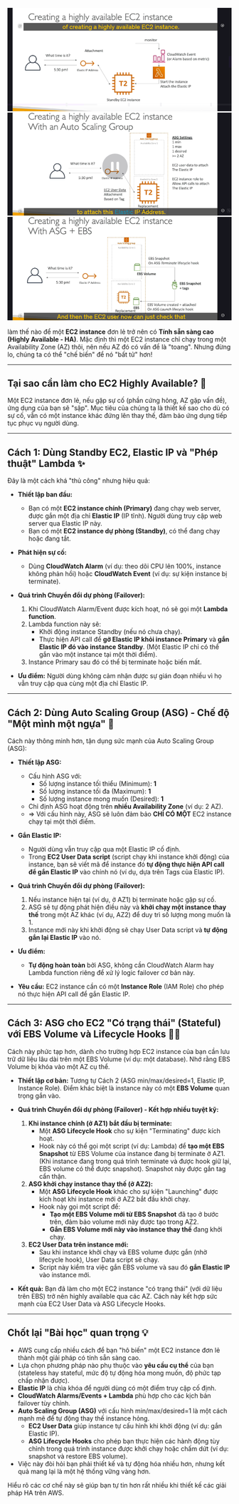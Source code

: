 ![1748883758899](image/ec2-HA/1748883758899.png)
![1748883764520](image/ec2-HA/1748883764520.png)
![1748883768673](image/ec2-HA/1748883768673.png)

làm thế nào để một **EC2 instance** đơn lẻ trở nên có **Tính sẵn sàng cao (Highly Available - HA)**. Mặc định thì một EC2 instance chỉ chạy trong một Availability Zone (AZ) thôi, nên nếu AZ đó có vấn đề là "toang". Nhưng đừng lo, chúng ta có thể "chế biến" để nó "bất tử" hơn!

---

## Tại sao cần làm cho EC2 Highly Available? 🤔

Một EC2 instance đơn lẻ, nếu gặp sự cố (phần cứng hỏng, AZ gặp vấn đề), ứng dụng của bạn sẽ "sập". Mục tiêu của chúng ta là thiết kế sao cho dù có sự cố, vẫn có một instance khác đứng lên thay thế, đảm bảo ứng dụng tiếp tục phục vụ người dùng.

---

## Cách 1: Dùng Standby EC2, Elastic IP và "Phép thuật" Lambda ✨

Đây là một cách khá "thủ công" nhưng hiệu quả:

- **Thiết lập ban đầu:**

  - Bạn có một **EC2 instance chính (Primary)** đang chạy web server, được gắn một địa chỉ **Elastic IP** (IP tĩnh). Người dùng truy cập web server qua Elastic IP này.
  - Bạn có một **EC2 instance dự phòng (Standby)**, có thể đang chạy hoặc đang tắt.

- **Phát hiện sự cố:**

  - Dùng **CloudWatch Alarm** (ví dụ: theo dõi CPU lên 100%, instance không phản hồi) hoặc **CloudWatch Event** (ví dụ: sự kiện instance bị terminate).

- **Quá trình Chuyển đổi dự phòng (Failover):**
  1.  Khi CloudWatch Alarm/Event được kích hoạt, nó sẽ gọi một **Lambda function**.
  2.  Lambda function này sẽ:
      - Khởi động instance Standby (nếu nó chưa chạy).
      - Thực hiện API call để **gỡ Elastic IP khỏi instance Primary** và **gắn Elastic IP đó vào instance Standby**. (Một Elastic IP chỉ có thể gắn vào một instance tại một thời điểm).
  3.  Instance Primary sau đó có thể bị terminate hoặc biến mất.
- **Ưu điểm:** Người dùng không cảm nhận được sự gián đoạn nhiều vì họ vẫn truy cập qua cùng một địa chỉ Elastic IP.

---

## Cách 2: Dùng Auto Scaling Group (ASG) - Chế độ "Một mình một ngựa" 🏇

Cách này thông minh hơn, tận dụng sức mạnh của Auto Scaling Group (ASG):

- **Thiết lập ASG:**

  - Cấu hình ASG với:
    - Số lượng instance tối thiểu (Minimum): **1**
    - Số lượng instance tối đa (Maximum): **1**
    - Số lượng instance mong muốn (Desired): **1**
  - Chỉ định ASG hoạt động trên **nhiều Availability Zone** (ví dụ: 2 AZ).
  - => Với cấu hình này, ASG sẽ luôn đảm bảo **CHỈ CÓ MỘT** EC2 instance chạy tại một thời điểm.

- **Gắn Elastic IP:**

  - Người dùng vẫn truy cập qua một Elastic IP cố định.
  - Trong **EC2 User Data script** (script chạy khi instance khởi động) của instance, bạn sẽ viết mã để instance đó **tự động thực hiện API call để gắn Elastic IP** vào chính nó (ví dụ, dựa trên Tags của Elastic IP).

- **Quá trình Chuyển đổi dự phòng (Failover):**
  1.  Nếu instance hiện tại (ví dụ, ở AZ1) bị terminate hoặc gặp sự cố.
  2.  ASG sẽ tự động phát hiện điều này và **khởi chạy một instance thay thế** trong một AZ khác (ví dụ, AZ2) để duy trì số lượng mong muốn là 1.
  3.  Instance mới này khi khởi động sẽ chạy User Data script và **tự động gắn lại Elastic IP** vào nó.
- **Ưu điểm:**
  - **Tự động hoàn toàn** bởi ASG, không cần CloudWatch Alarm hay Lambda function riêng để xử lý logic failover cơ bản này.
- **Yêu cầu:** EC2 instance cần có một **Instance Role** (IAM Role) cho phép nó thực hiện API call để gắn Elastic IP.

---

## Cách 3: ASG cho EC2 "Có trạng thái" (Stateful) với EBS Volume và Lifecycle Hooks 🔄💾

Cách này phức tạp hơn, dành cho trường hợp EC2 instance của bạn cần lưu trữ dữ liệu lâu dài trên một EBS Volume (ví dụ: một database). Nhớ rằng EBS Volume bị khóa vào một AZ cụ thể.

- **Thiết lập cơ bản:** Tương tự Cách 2 (ASG min/max/desired=1, Elastic IP, Instance Role). Điểm khác biệt là instance này có một **EBS Volume** quan trọng gắn vào.

- **Quá trình Chuyển đổi dự phòng (Failover) - Kết hợp nhiều tuyệt kỹ:**

  1.  **Khi instance chính (ở AZ1) bắt đầu bị terminate:**
      - Một **ASG Lifecycle Hook** cho sự kiện "Terminating" được kích hoạt.
      - Hook này có thể gọi một script (ví dụ: Lambda) để **tạo một EBS Snapshot** từ EBS Volume của instance đang bị terminate ở AZ1. (Khi instance đang trong quá trình terminate và được hook giữ lại, EBS volume có thể được snapshot). Snapshot này được gắn tag cẩn thận.
  2.  **ASG khởi chạy instance thay thế (ở AZ2):**
      - Một **ASG Lifecycle Hook** khác cho sự kiện "Launching" được kích hoạt khi instance mới ở AZ2 bắt đầu khởi chạy.
      - Hook này gọi một script để:
        - **Tạo một EBS Volume mới từ EBS Snapshot** đã tạo ở bước trên, đảm bảo volume mới này được tạo trong AZ2.
        - **Gắn EBS Volume mới này vào instance thay thế** đang khởi chạy.
  3.  **EC2 User Data trên instance mới:**
      - Sau khi instance khởi chạy và EBS volume được gắn (nhờ lifecycle hook), User Data script sẽ chạy.
      - Script này kiểm tra việc gắn EBS volume và sau đó **gắn Elastic IP** vào instance mới.

- **Kết quả:** Bạn đã làm cho một EC2 instance "có trạng thái" (với dữ liệu trên EBS) trở nên highly available qua các AZ. Cách này kết hợp sức mạnh của EC2 User Data và ASG Lifecycle Hooks.

---

## Chốt lại "Bài học" quan trọng 💡

- AWS cung cấp nhiều cách để bạn "hô biến" một EC2 instance đơn lẻ thành một giải pháp có tính sẵn sàng cao.
- Lựa chọn phương pháp nào phụ thuộc vào **yêu cầu cụ thể** của bạn (stateless hay stateful, mức độ tự động hóa mong muốn, độ phức tạp chấp nhận được).
- **Elastic IP** là chìa khóa để người dùng có một điểm truy cập cố định.
- **CloudWatch Alarms/Events + Lambda** phù hợp cho các kịch bản failover tùy chỉnh.
- **Auto Scaling Group (ASG)** với cấu hình min/max/desired=1 là một cách mạnh mẽ để tự động thay thế instance hỏng.
  - **EC2 User Data** giúp instance tự cấu hình khi khởi động (ví dụ: gắn Elastic IP).
  - **ASG Lifecycle Hooks** cho phép bạn thực hiện các hành động tùy chỉnh trong quá trình instance được khởi chạy hoặc chấm dứt (ví dụ: snapshot và restore EBS volume).
- Việc này đòi hỏi bạn phải thiết kế và tự động hóa nhiều hơn, nhưng kết quả mang lại là một hệ thống vững vàng hơn.

Hiểu rõ các cơ chế này sẽ giúp bạn tự tin hơn rất nhiều khi thiết kế các giải pháp HA trên AWS.
